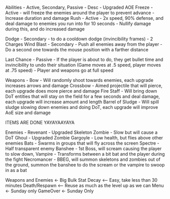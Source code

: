 Abilities - Active, Secondary, Passive - Desc - Upgraded
AOE Freeze - Active - will freeze the enemies around the player to prevent advance - Increase duration and damage
Rush - Active - 2x speed, 90% defense, and deal damage to enemies you run into for 10 seconds - Nullify damage during this, and do increased damage

Dodge - Secondary - to do a cooldown dodge (invincibility frames) - 2 Charges
Wind Blast - Secondary - Push all enemies away from the player - Do a second one towards the mouse position with a farther distance

Last Chance - Passive - If the player is about to do, they get bullet time and invincibility to undo their situation (Game moves at .5 speed, player moves at .75 speed)  - Player and weapons go at full speed 



Weapons -
Bow - Will randomly shoot towards enemies, each upgrade increases arrows and damage
Crossbow - Aimed projectile that will pierce, each upgrade does more pierce and damage
Fire Staff - Will bring down DoT entities that will stay on the field for a few seconds and deal damage, each upgrade will increase amount and length
Barrel of Sludge - Will spill sludge slowing down enemies and doing DoT, each upgrade will improve AoE size and damage

ITEMS ARE DONE YAYAYAAYAYA

Enemies - 
Revenant - Upgraded Skeleton
Zombie - Slow but will cause a DoT
Ghoul - Upgraded Zombie
Gargoyle - Low health, but flies above other enemies
Bats - Swarms in groups that will fly across the screen
Spectre - Half transparent enemy
Banshee - 1st Boss, will scream causing the player to slow down, 
Vampire - Transforms between a bit bat and the player during the fight
Necromancer - BBEG, will summon skeletons and zombies out of the ground, summon the banshee to do the scream or the vampire to swoop in as a bat

Weapons and Enemies <- Big Bulk
Stat Decay <-- Easy, take less than 30 minutes
Death/Respawn <-- Reuse as much as the level up as we can
Menu <- Sunday only
GameOver <- Sunday Only